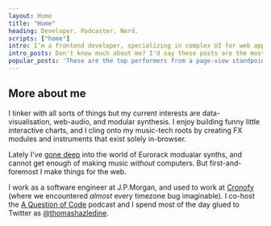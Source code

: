 ```yaml
---
layout: Home
title: "Home"
heading: Developer. Podcaster. Nerd.
scripts: ["home"]
intro: I’m a frontend developer, specializing in complex UI for web apps. I think there are still a lot of ways that design-focused and user-friendly web-tech can *"make the world a better place"* (🤮) and I'm enjoying being a part of that process.
intro_posts: Don't know much about me? I'd say these posts are the most "representative" of the work I like to do. They're all deep-dives into something JavaScript-related, and follow a loose "tutorial/explainer" structure.
popular_posts: 'These are the top performers from a page-view standpoint. (a.k.a. what Google thinks is my "best" content... )'
---
```


## More about me

I tinker with all sorts of things but my current interests are data-visualisation, web-audio, and modular synthesis. I enjoy building funny little interactive charts, and I cling onto my music-tech roots by creating FX modules and instruments that exist solely in-browser.

Lately I've [gone deep](https://www.youtube.com/watch?v=MkiCu8TR7FY) into the world of Eurorack modualar synths, and cannot get enough of making music _without_ computers. But first-and-foremost I make things for the web.

I work as a software engineer at J.P.Morgan, and used to work at [Cronofy](https://docs.cronofy.com) (where we encountered _almost_ every timezone bug imaginable). I co-host the [A Question of Code](https://aqoc.dev) podcast and I spend most of the day glued to Twitter as [@thomashazledine](http://twitter.com/thomashazledine).

